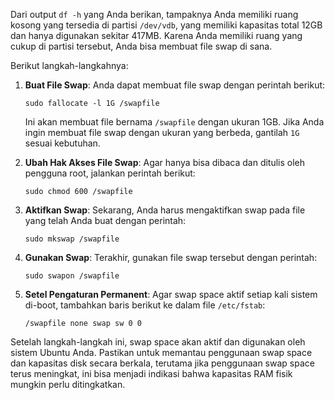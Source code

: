 Dari output `df -h` yang Anda berikan, tampaknya Anda memiliki ruang kosong yang tersedia di partisi `/dev/vdb`, yang memiliki kapasitas total 12GB dan hanya digunakan sekitar 417MB. Karena Anda memiliki ruang yang cukup di partisi tersebut, Anda bisa membuat file swap di sana.

Berikut langkah-langkahnya:

1. **Buat File Swap**:
   Anda dapat membuat file swap dengan perintah berikut:
   ```
   sudo fallocate -l 1G /swapfile
   ```

   Ini akan membuat file bernama `/swapfile` dengan ukuran 1GB. Jika Anda ingin membuat file swap dengan ukuran yang berbeda, gantilah `1G` sesuai kebutuhan.

2. **Ubah Hak Akses File Swap**:
   Agar hanya bisa dibaca dan ditulis oleh pengguna root, jalankan perintah berikut:
   ```
   sudo chmod 600 /swapfile
   ```

3. **Aktifkan Swap**:
   Sekarang, Anda harus mengaktifkan swap pada file yang telah Anda buat dengan perintah:
   ```
   sudo mkswap /swapfile
   ```

4. **Gunakan Swap**:
   Terakhir, gunakan file swap tersebut dengan perintah:
   ```
   sudo swapon /swapfile
   ```

5. **Setel Pengaturan Permanent**:
   Agar swap space aktif setiap kali sistem di-boot, tambahkan baris berikut ke dalam file `/etc/fstab`:
   ```
   /swapfile none swap sw 0 0
   ```

Setelah langkah-langkah ini, swap space akan aktif dan digunakan oleh sistem Ubuntu Anda. Pastikan untuk memantau penggunaan swap space dan kapasitas disk secara berkala, terutama jika penggunaan swap space terus meningkat, ini bisa menjadi indikasi bahwa kapasitas RAM fisik mungkin perlu ditingkatkan.
